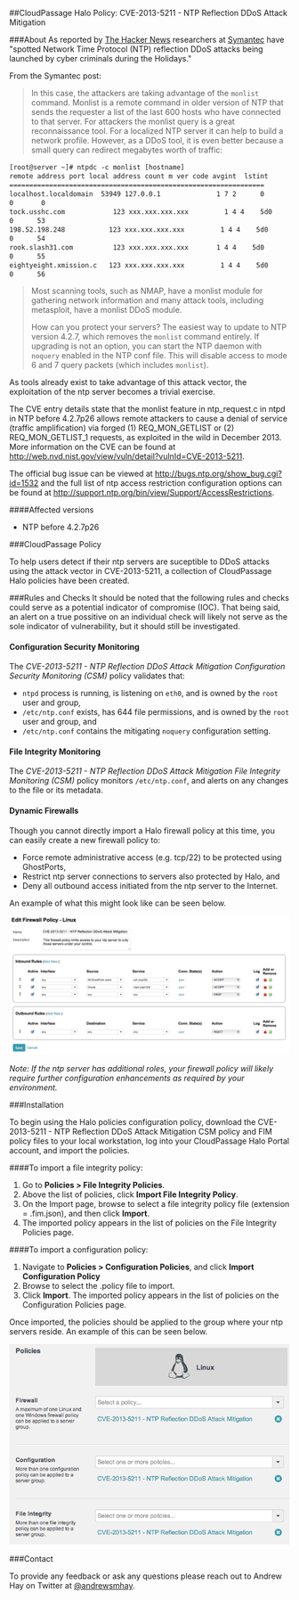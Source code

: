 ##CloudPassage Halo Policy: CVE-2013-5211 - NTP Reflection DDoS Attack Mitigation

###About
As reported by <a href="http://thehackernews.com/2014/01/Network-Time-Protocol-Reflection-DDoS-Attack-Tool.html" target="new">The Hacker News</a> researchers at <a href="http://www.symantec.com" target="new">Symantec</a> have "spotted Network Time Protocol (NTP) reflection DDoS attacks being launched by cyber criminals during the Holidays."

From the Symantec post:<p>

<blockquote>
In this case, the attackers are taking advantage of the <code>monlist</code> command. Monlist is a remote command in older version of NTP that sends the requester a list of the last 600 hosts who have connected to that server. For attackers the monlist query is a great reconnaissance tool. For a localized NTP server it can help to build a network profile. However, as a DDoS tool, it is even better because a small query can redirect megabytes worth of traffic:
</blockquote>

```
[root@server ~]# ntpdc -c monlist [hostname]
remote address port local address count m ver code avgint  lstint
================================================================
localhost.localdomain  53949 127.0.0.1              1 7 2      0      0       0
tock.usshc.com            123 xxx.xxx.xxx.xxx         1 4 4    5d0      0      53
198.52.198.248           123 xxx.xxx.xxx.xxx         1 4 4    5d0      0      54
rook.slash31.com          123 xxx.xxx.xxx.xxx       1 4 4    5d0      0      55
eightyeight.xmission.c   123 xxx.xxx.xxx.xxx         1 4 4    5d0      0      56
```

<blockquote>
Most scanning tools, such as NMAP, have a monlist module for gathering network information and many attack tools, including metasploit, have a monlist DDoS module.

How can you protect your servers?  The easiest way to update to NTP version 4.2.7, which removes the <code>monlist</code> command entirely. If upgrading is not an option, you can start the NTP daemon with <code>noquery</code> enabled in the NTP conf file. This will disable access to mode 6 and 7 query packets (which includes <code>monlist</code>). 
</blockquote>

As tools already exist to take advantage of this attack vector, the exploitation of the ntp server becomes a trivial exercise.

The CVE entry details state that the monlist feature in ntp_request.c in ntpd in NTP before 4.2.7p26 allows remote attackers to cause a denial of service (traffic amplification) via forged (1) REQ_MON_GETLIST or (2) REQ_MON_GETLIST_1 requests, as exploited in the wild in December 2013. More information on the CVE can be found at <a href="http://web.nvd.nist.gov/view/vuln/detail?vulnId=CVE-2013-5211" target="new">http://web.nvd.nist.gov/view/vuln/detail?vulnId=CVE-2013-5211</a>.

The official bug issue can be viewed at <a href="http://bugs.ntp.org/show_bug.cgi?id=1532" target="new">http://bugs.ntp.org/show_bug.cgi?id=1532</a> and the full list of ntp access restriction configuration options can be found at <a href="http://support.ntp.org/bin/view/Support/AccessRestrictions" target="new">http://support.ntp.org/bin/view/Support/AccessRestrictions</a>.

####Affected versions
* NTP before 4.2.7p26

###CloudPassage Policy

To help users detect if their ntp servers are suceptible to DDoS attacks using the attack vector in CVE-2013-5211, a collection of CloudPassage Halo policies have been created.

###Rules and Checks
It should be noted that the following rules and checks could serve as a potential indicator of compromise (IOC). That being said, an alert on a true possitive on an individual check will likely not serve as the sole indicator of vulnerability, but it should still be investigated.

#### Configuration Security Monitoring
The <i>CVE-2013-5211 - NTP Reflection DDoS Attack Mitigation Configuration Security Monitoring (CSM)</i> policy validates that:

* <code>ntpd</code> process is running, is listening on <code>eth0</code>, and is owned by the <code>root</code> user and group,
* <code>/etc/ntp.conf</code> exists, has 644 file permissions, and is owned by the <code>root</code> user and group, and
* <code>/etc/ntp.conf</code> contains the mitigating <code>noquery</code> configuration setting.

#### File Integrity Monitoring
The <i>CVE-2013-5211 - NTP Reflection DDoS Attack Mitigation File Integrity Monitoring (CSM)</i> policy monitors <code>/etc/ntp.conf</code>, and alerts on any changes to the file or its metadata.

#### Dynamic Firewalls
Though you cannot directly import a Halo firewall policy at this time, you can easily create a new firewall policy to:

* Force remote administrative access (e.g. tcp/22) to be protected using GhostPorts,
* Restrict ntp server connections to servers also protected by Halo, and
* Deny all outbound access initiated from the ntp server to the Internet.

An example of what this might look like can be seen below.

<img src="./images/CVE-2013-5211-fw-pol.png">

<i>Note: If the ntp server has additional roles, your firewall policy will likely require further configuration enhancements as required by your environment.</i>

###Installation

To begin using the Halo policies configuration policy, download the CVE-2013-5211 - NTP Reflection DDoS Attack Mitigation CSM policy and FIM policy files to your local workstation, log into your CloudPassage Halo Portal account, and import the policies.

####To import a file integrity policy:
1. Go to <b>Policies > File Integrity Policies</b>.<br />
2. Above the list of policies, click <b>Import File Integrity Policy</b>.<br />
3. On the Import page, browse to select a file integrity policy file (extension = .fim.json), and then click <b>Import</b>.<br />
4. The imported policy appears in the list of policies on the File Integrity Policies page.

####To import a configuration policy:
1. Navigate to <b>Policies > Configuration Policies</b>, and click <b>Import Configuration Policy</b><br />
2. Browse to select the .policy file to import.<br />
3. Click <b>Import</b>. The imported policy appears in the list of policies on the Configuration Policies page.<br />

Once imported, the policies should be applied to the group where your ntp servers reside. An example of this can be seen below.

<img src="./images/CVE-2013-5211-group.png">

###Contact

To provide any feedback or ask any questions please reach out to Andrew Hay on Twitter at <a href="http://twitter.com/andrewsmhay" target="new">@andrewsmhay</a>.

